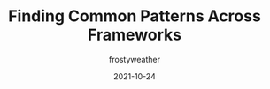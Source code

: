 ---
author: frostyweather
date: 2021-10-24
permalink: false
tags:
  - frameworks
  - javascript
target_url: https://ianfrostweather.com/web/finding-common-patterns-across-frameworks/
title: Finding Common Patterns Across Frameworks
---